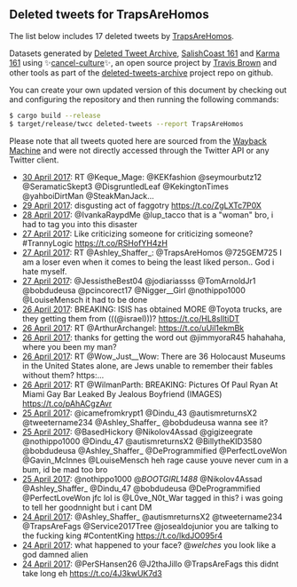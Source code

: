 ## Deleted tweets for TrapsAreHomos

The list below includes 17 deleted tweets by
[TrapsAreHomos](https://twitter.com/TrapsAreHomos).



Datasets generated by [Deleted Tweet Archive](https://twitter.com/deletedtweet161), 
[SalishCoast 161](https://twitter.com/SalishCoastA) and [Karma 161](https://twitter.com/KarmaOneSixOne) 
using ✨[cancel-culture](https://github.com/travisbrown/cancel-culture)✨, an open source project by 
[Travis Brown](https://twitter.com/travisbrown) and other tools as part of the 
[deleted-tweets-archive](https://github.com/salcoast/deleted-tweets-archive/) project repo on github.

You can create your own updated version of this document by checking out and configuring the
repository and then running the following commands:

```bash
$ cargo build --release
$ target/release/twcc deleted-tweets --report TrapsAreHomos
```

Please note that all tweets quoted here are sourced from the
[Wayback Machine](https://web.archive.org) and were not directly accessed through the Twitter API or
any Twitter client.

* [30 April 2017](https://web.archive.org/web/20170430005108/https://twitter.com/TrapsAreHomos/status/858483805149155328): RT @Keque_Mage: @KEKfashion @seymourbutz12 @SeramaticSkept3 @DisgruntledLeaf @KekingtonTimes @yahboiDirtMan @SteakManJack… 
* [29 April 2017](https://web.archive.org/web/20170429212831/https://twitter.com/TrapsAreHomos/status/858432831781031936): disgusting act of faggotry https://t.co/ZgLXTc7P0X
* [28 April 2017](https://web.archive.org/web/20170428012816/https://twitter.com/TrapsAreHomos/status/857768395298791424): @IvankaRaypdMe @lup_tacco that is a "woman" bro, i had to tag you into this disaster
* [27 April 2017](https://web.archive.org/web/20170427183209/https://twitter.com/TrapsAreHomos/status/857663676110786560): Like criticizing someone for criticizing someone? #TrannyLogic https://t.co/RSHofYH4zH
* [27 April 2017](https://web.archive.org/web/20170427142712/https://twitter.com/TrapsAreHomos/status/857602032424931328): RT @Ashley_Shaffer_: @TrapsAreHomos @725GEM725 I am a loser even when it comes to being the least liked person.. God i hate myself.
* [27 April 2017](https://web.archive.org/web/20170427032241/https://twitter.com/TrapsAreHomos/status/857434801321717760): @JessistheBest04 @jodiariassss @TomArnoldJr1 @bobdudeusa @pcincorect17 @Nigger__Girl @nothippo1000 @LouiseMensch it had to be done
* [26 April 2017](https://web.archive.org/web/20170426225214/https://twitter.com/TrapsAreHomos/status/857366740354904065): BREAKING: ISIS has obtained MORE @Toyota trucks, are they getting them from (((@israel)))? https://t.co/HL8sIltiDT
* [26 April 2017](https://web.archive.org/web/20170426224814/https://twitter.com/TrapsAreHomos/status/857365733713510400): RT @ArthurArchangel: https://t.co/uUil1ekmBk
* [26 April 2017](https://web.archive.org/web/20170426222802/https://twitter.com/TrapsAreHomos/status/857360650221346823): thanks for getting the word out @jimmyoraR45 hahahaha, where you been my man?
* [26 April 2017](https://web.archive.org/web/20170426203029/https://twitter.com/TrapsAreHomos/status/857331063613513728): RT @Wow_Just__Wow: There are 36 Holocaust Museums in the United States alone, are Jews unable to remember their fables without them? https:…
* [26 April 2017](https://web.archive.org/web/20170426162440/https://twitter.com/TrapsAreHomos/status/857269201832226818): RT @WilmanParth: BREAKING: Pictures Of Paul Ryan At Miami Gay Bar Leaked By Jealous Boyfriend (IMAGES) https://t.co/pAhACgzAvr
* [25 April 2017](https://web.archive.org/web/20170425195811/https://twitter.com/TrapsAreHomos/status/856960551372685313): @icamefromkrypt1 @Dindu_43 @autismreturnsX2 @tweetername234 @Ashley_Shaffer_ @bobdudeusa wanna see it?
* [25 April 2017](https://web.archive.org/web/20170425035739/https://twitter.com/TrapsAreHomos/status/856718825252937730): @BasedHickory @Nikolov4Assad @gigizeegrate @nothippo1000 @Dindu_47 @autismreturnsX2 @BillytheKID3580 @bobdudeusa @Ashley_Shaffer_ @DeProgrammified @PerfectLoveWon @Gavin_McInnes @LouiseMensch heh rage cause youve never cum in a bum, id be mad too bro
* [25 April 2017](https://web.archive.org/web/20170425035656/https://twitter.com/TrapsAreHomos/status/856718644893687808): @nothippo1000 @_BOOTGIRL1488_ @Nikolov4Assad @Ashley_Shaffer_ @Dindu_47 @bobdudeusa @DeProgrammified @PerfectLoveWon jfc lol is @L0ve_N0t_War tagged in this? i was going to tell her goodnnight but i cant DM
* [24 April 2017](https://web.archive.org/web/20170424203652/https://twitter.com/TrapsAreHomos/status/856607894275592193): @Ashley_Shaffer_ @autismreturnsX2 @tweetername234 @TrapsAreFags @Service2017Tree @josealdojunior you are talking to the fucking king #ContentKing https://t.co/lkdJO095r4
* [24 April 2017](https://web.archive.org/web/20170424025913/https://twitter.com/TrapsAreHomos/status/856341732153315329): what happened to your face? @_welches_   you look like a god damned alien
* [24 April 2017](https://web.archive.org/web/20170424005420/https://twitter.com/TrapsAreHomos/status/856310300055928836): @PerSHansen26 @J2thaJillo @TrapsAreFags this didnt take long eh https://t.co/4J3kwUK7d3
